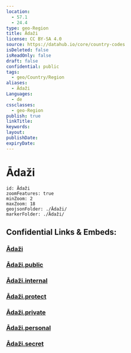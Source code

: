 ```yaml
---
location:
  - 57.1
  - 24.4
type: geo-Region
title: Ādaži
license: CC BY-SA 4.0
source: https://datahub.io/core/country-codes
isDeleted: false
isReadOnly: false
draft: false
confidential: public
tags:
  - geo/Country/Region
aliases:
  - Ādaži
Languages:
  - de
cssclasses:
  - geo-Region
publish: true
linkTitle:
keywords:
layout:
publishDate:
expiryDate:
---
```


# Ādaži

```leaflet
id: Ādaži
zoomFeatures: true 
minZoom: 2 
maxZoom: 18
geojsonFolder: ./Ādaži/
markerFolder: ./Ādaži/
```


## Confidential Links & Embeds: 

### [Ādaži](/_Standards/Earth/Continent/Europe/Europe~North/Latvia/Counties/Ādaži.md) 

### [Ādaži.public](/_public/Earth/Continent/Europe/Europe~North/Latvia/Counties/Ādaži.public.md) 

### [Ādaži.internal](/_internal/Earth/Continent/Europe/Europe~North/Latvia/Counties/Ādaži.internal.md) 

### [Ādaži.protect](/_protect/Earth/Continent/Europe/Europe~North/Latvia/Counties/Ādaži.protect.md) 

### [Ādaži.private](/_private/Earth/Continent/Europe/Europe~North/Latvia/Counties/Ādaži.private.md) 

### [Ādaži.personal](/_personal/Earth/Continent/Europe/Europe~North/Latvia/Counties/Ādaži.personal.md) 

### [Ādaži.secret](/_secret/Earth/Continent/Europe/Europe~North/Latvia/Counties/Ādaži.secret.md)

